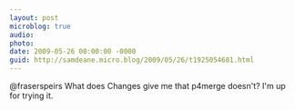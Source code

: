 ```yaml
---
layout: post
microblog: true
audio: 
photo: 
date: 2009-05-26 00:00:00 -0000
guid: http://samdeane.micro.blog/2009/05/26/t1925054681.html
---
```

@fraserspeirs What does Changes give me that p4merge doesn't? I'm up for trying it.
